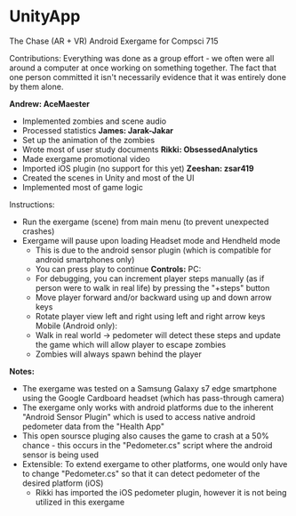 # UnityApp
The Chase (AR + VR) Android Exergame for Compsci 715

</b>Contributions:</b> Everything was done as a group effort - we often were all around a computer at once working on something together.  The fact that one person committed it isn't necessarily evidence that it was entirely done by them alone.

<b>Andrew: AceMaester</b>
- Implemented zombies and scene audio
- Processed statistics
<b>James: Jarak-Jakar</b>
- Set up the animation of the zombies
- Wrote most of user study documents
<b>Rikki: ObsessedAnalytics</b>
- Made exergame promotional video
- Imported iOS plugin (no support for this yet)
<b>Zeeshan: zsar419</b>
- Created the scenes in Unity and most of the UI
- Implemented most of game logic

</b>Instructions:</b>
  - Run the exergame (scene) from main menu (to prevent unexpected crashes)
  - Exergame will pause upon loading Headset mode and Hendheld mode
    - This is due to the android sensor plugin (which is compatible for android smartphones only)
    - You can press play to continue
  <b>Controls:</b>
    PC:
    - For debugging, you can increment player steps manually (as if person were to walk in real life) by pressing the "+steps" button
    - Move player forward and/or backward using  up and down arrow keys
    - Rotate player view left and right using left and right arrow keys
    Mobile (Android only):
    - Walk in real world -> pedometer will detect these steps and update the game which will allow player to escape zombies
    - Zombies will always spawn behind the player

<b>Notes:</b>
- The exergame was tested on a Samsung Galaxy s7 edge smartphone using the Google Cardboard headset (which has pass-through camera)
- The exergame only works with android platforms due to the inherent "Android Sensor Plugin" which is used to access native android pedometer data from the "Health App"
- This open soursce pluging also causes the game to crash at a 50% chance - this occurs in the "Pedometer.cs" script where the android sensor is being used
- Extensible: To extend exergame to other platforms, one would only have to change "Pedometer.cs" so that it can detect pedometer of the desired platform (iOS)
  - Rikki has imported the iOS pedometer plugin, however it is not being utilized in this exergame
